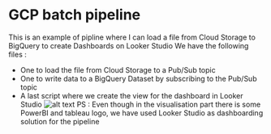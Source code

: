 # GCP batch pipeline
This is an example of pipline where I can load a file from Cloud Storage to BigQuery to create Dashboards on Looker Studio
We have the following files : 
- One to load the file from Cloud Storage to a Pub/Sub topic
- One to write data to a BigQuery Dataset by subscribing to the Pub/Sub topic
- A last script where we create the view for the dashboard in Looker Studio
![alt text](https://github.com/rbgt/gcp_pipeline/blob/master/batch_pipeline.jpg)
PS : Even though in the visualisation part there is some PowerBI and tableau logo, we have used Looker Studio as dashboarding solution for the pipeline
